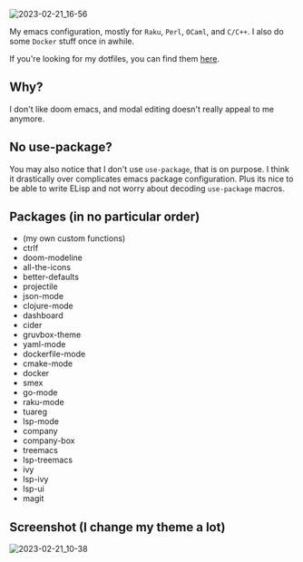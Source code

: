 ![2023-02-21_16-56](https://user-images.githubusercontent.com/75388349/220477712-54d1bfa2-fa6f-4042-954f-a20d8220db70.png)

My emacs configuration, mostly for `Raku`, `Perl`, `OCaml`, and `C/C++`. I also do some `Docker` stuff once in awhile.

If you're looking for my dotfiles, you can find them [here](https://github.com/rawleyfowler/dotfiles).

## Why?
I don't like doom emacs, and modal editing doesn't really appeal to me anymore.

## No use-package?

You may also notice that I don't use `use-package`, that is on purpose. I think it
drastically over complicates emacs package configuration. Plus its nice to be able to
write ELisp and not worry about decoding `use-package` macros.

## Packages (in no particular order)
- (my own custom functions)
- ctrlf
- doom-modeline
- all-the-icons
- better-defaults
- projectile
- json-mode
- clojure-mode
- dashboard
- cider
- gruvbox-theme
- yaml-mode
- dockerfile-mode
- cmake-mode
- docker
- smex
- go-mode
- raku-mode
- tuareg
- lsp-mode
- company
- company-box
- treemacs
- lsp-treemacs
- ivy
- lsp-ivy
- lsp-ui
- magit

## Screenshot (I change my theme a lot)
![2023-02-21_10-38](https://user-images.githubusercontent.com/75388349/220405707-a3fe5af3-f829-483a-9845-6185dc1a79f1.png)
